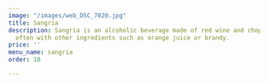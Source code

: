 ```yaml
---
image: "/images/web_DSC_7020.jpg"
title: Sangria
description: Sangria is an alcoholic beverage made of red wine and chopped fruit,
  often with other ingredients such as orange juice or brandy.
price: ''
menu_name: sangria
order: 10

---
```

